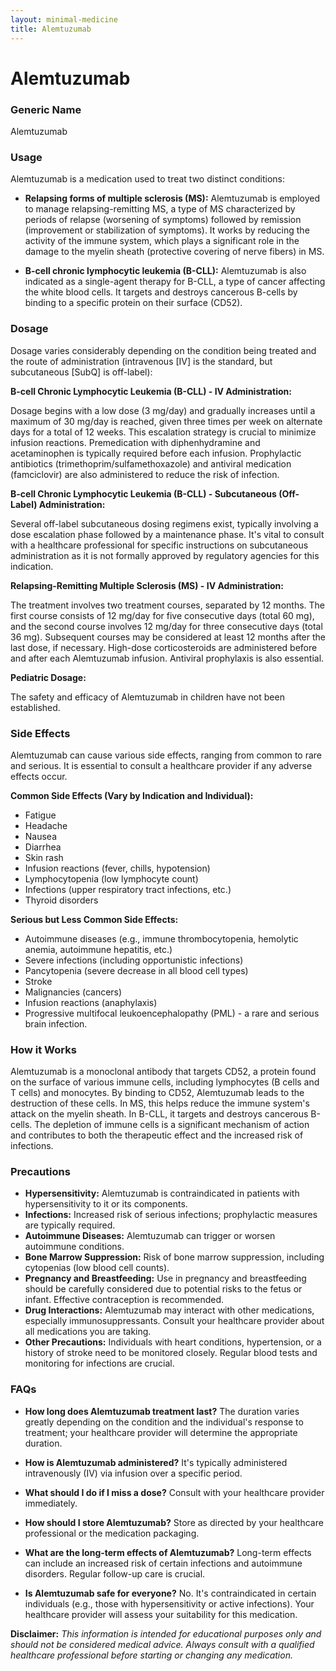 ```yaml
---
layout: minimal-medicine
title: Alemtuzumab
---
```


# Alemtuzumab
### Generic Name
Alemtuzumab

### Usage

Alemtuzumab is a medication used to treat two distinct conditions:

* **Relapsing forms of multiple sclerosis (MS):**  Alemtuzumab is employed to manage relapsing-remitting MS, a type of MS characterized by periods of relapse (worsening of symptoms) followed by remission (improvement or stabilization of symptoms).  It works by reducing the activity of the immune system, which plays a significant role in the damage to the myelin sheath (protective covering of nerve fibers) in MS.

* **B-cell chronic lymphocytic leukemia (B-CLL):**  Alemtuzumab is also indicated as a single-agent therapy for B-CLL, a type of cancer affecting the white blood cells.  It targets and destroys cancerous B-cells by binding to a specific protein on their surface (CD52).


### Dosage

Dosage varies considerably depending on the condition being treated and the route of administration (intravenous [IV] is the standard, but subcutaneous [SubQ] is off-label):

**B-cell Chronic Lymphocytic Leukemia (B-CLL) - IV Administration:**

Dosage begins with a low dose (3 mg/day) and gradually increases until a maximum of 30 mg/day is reached, given three times per week on alternate days for a total of 12 weeks.  This escalation strategy is crucial to minimize infusion reactions.  Premedication with diphenhydramine and acetaminophen is typically required before each infusion.  Prophylactic antibiotics (trimethoprim/sulfamethoxazole) and antiviral medication (famciclovir) are also administered to reduce the risk of infection.

**B-cell Chronic Lymphocytic Leukemia (B-CLL) - Subcutaneous (Off-Label) Administration:**

Several off-label subcutaneous dosing regimens exist, typically involving a dose escalation phase followed by a maintenance phase. It's vital to consult with a healthcare professional for specific instructions on subcutaneous administration as it is not formally approved by regulatory agencies for this indication.

**Relapsing-Remitting Multiple Sclerosis (MS) - IV Administration:**

The treatment involves two treatment courses, separated by 12 months. The first course consists of 12 mg/day for five consecutive days (total 60 mg), and the second course involves 12 mg/day for three consecutive days (total 36 mg). Subsequent courses may be considered at least 12 months after the last dose, if necessary. High-dose corticosteroids are administered before and after each Alemtuzumab infusion. Antiviral prophylaxis is also essential.

**Pediatric Dosage:**

The safety and efficacy of Alemtuzumab in children have not been established.


### Side Effects

Alemtuzumab can cause various side effects, ranging from common to rare and serious.  It is essential to consult a healthcare provider if any adverse effects occur.

**Common Side Effects (Vary by Indication and Individual):**

* Fatigue
* Headache
* Nausea
* Diarrhea
* Skin rash
* Infusion reactions (fever, chills, hypotension)
* Lymphocytopenia (low lymphocyte count)
* Infections (upper respiratory tract infections, etc.)
* Thyroid disorders


**Serious but Less Common Side Effects:**

* Autoimmune diseases (e.g., immune thrombocytopenia, hemolytic anemia, autoimmune hepatitis, etc.)
* Severe infections (including opportunistic infections)
* Pancytopenia (severe decrease in all blood cell types)
* Stroke
* Malignancies (cancers)
* Infusion reactions (anaphylaxis)
* Progressive multifocal leukoencephalopathy (PML) - a rare and serious brain infection.



### How it Works

Alemtuzumab is a monoclonal antibody that targets CD52, a protein found on the surface of various immune cells, including lymphocytes (B cells and T cells) and monocytes. By binding to CD52, Alemtuzumab leads to the destruction of these cells. In MS, this helps reduce the immune system's attack on the myelin sheath.  In B-CLL, it targets and destroys cancerous B-cells.  The depletion of immune cells is a significant mechanism of action and contributes to both the therapeutic effect and the increased risk of infections.

### Precautions

* **Hypersensitivity:** Alemtuzumab is contraindicated in patients with hypersensitivity to it or its components.
* **Infections:** Increased risk of serious infections; prophylactic measures are typically required.
* **Autoimmune Diseases:** Alemtuzumab can trigger or worsen autoimmune conditions.
* **Bone Marrow Suppression:**  Risk of bone marrow suppression, including cytopenias (low blood cell counts).
* **Pregnancy and Breastfeeding:**  Use in pregnancy and breastfeeding should be carefully considered due to potential risks to the fetus or infant.  Effective contraception is recommended.
* **Drug Interactions:** Alemtuzumab may interact with other medications, especially immunosuppressants.  Consult your healthcare provider about all medications you are taking.
* **Other Precautions:** Individuals with heart conditions, hypertension, or a history of stroke need to be monitored closely.  Regular blood tests and monitoring for infections are crucial.

### FAQs

* **How long does Alemtuzumab treatment last?** The duration varies greatly depending on the condition and the individual's response to treatment; your healthcare provider will determine the appropriate duration.

* **How is Alemtuzumab administered?**  It's typically administered intravenously (IV) via infusion over a specific period.

* **What should I do if I miss a dose?** Consult with your healthcare provider immediately.

* **How should I store Alemtuzumab?** Store as directed by your healthcare professional or the medication packaging.

* **What are the long-term effects of Alemtuzumab?**  Long-term effects can include an increased risk of certain infections and autoimmune disorders.  Regular follow-up care is crucial.

* **Is Alemtuzumab safe for everyone?**  No. It's contraindicated in certain individuals (e.g., those with hypersensitivity or active infections).  Your healthcare provider will assess your suitability for this medication.


**Disclaimer:** *This information is intended for educational purposes only and should not be considered medical advice. Always consult with a qualified healthcare professional before starting or changing any medication.*

